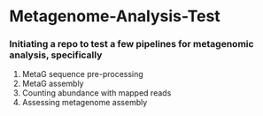 # Metagenome-Analysis-Test

### Initiating a repo to test a few pipelines for metagenomic analysis, specifically
1. MetaG sequence pre-processing
2. MetaG assembly
3. Counting abundance with mapped reads
4. Assessing metagenome assembly
